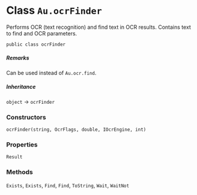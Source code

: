 # Class `Au.ocrFinder`

Performs OCR (text recognition) and find text in OCR results. Contains text to find and OCR parameters.

```
public class ocrFinder
```

##### Remarks

Can be used instead of `Au.ocr.find`.

##### Inheritance

`object` → `ocrFinder`

### Constructors

`ocrFinder(string, OcrFlags, double, IOcrEngine, int)`

### Properties

`Result`

### Methods

`Exists`, `Exists`, `Find`, `Find`, `ToString`, `Wait`, `WaitNot`